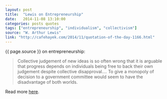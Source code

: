 ```yaml
---
layout: post
title:  "Lewis on Entrepreneurship"
date:   2014-11-08 13:10:00
categories: posts quotes
tags: ["entrepreneurship", "individualism", "collectivism"]
source: "W. Arthur Lewis"
link: "http://cafehayek.com/2014/11/quotation-of-the-day-1166.html"
---
```


{{ page.source }} on entrepreneurship:

> Collective judgement of new ideas is so often wrong that it is arguable that progress depends on individuals being free to back their own judgement despite collective disapproval….  To give a monopoly of decision to a government committee would seem to have the disadvantage of both worlds.

Read more [here]({{page.reference}}).